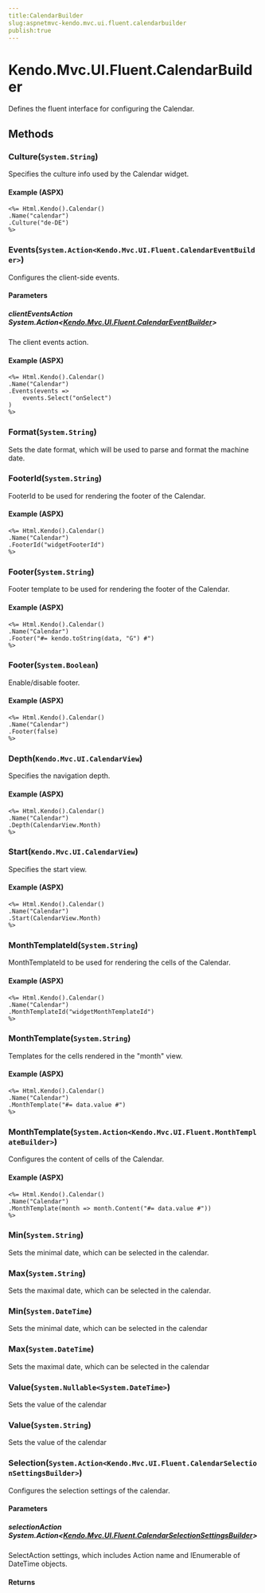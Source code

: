 ```yaml
---
title:CalendarBuilder
slug:aspnetmvc-kendo.mvc.ui.fluent.calendarbuilder
publish:true
---
```


# Kendo.Mvc.UI.Fluent.CalendarBuilder
Defines the fluent interface for configuring the Calendar.



## Methods

### Culture(`System.String`)
Specifies the culture info used by the Calendar widget.




#### Example (ASPX)
    <%= Html.Kendo().Calendar()
    .Name("calendar")
    .Culture("de-DE")
    %>


### Events(`System.Action<Kendo.Mvc.UI.Fluent.CalendarEventBuilder>`)
Configures the client-side events.


#### Parameters

##### clientEventsAction System.Action<[Kendo.Mvc.UI.Fluent.CalendarEventBuilder](/api/wrappers/aspnet-mvc/Kendo.Mvc.UI.Fluent/CalendarEventBuilder)>
The client events action.




#### Example (ASPX)
    <%= Html.Kendo().Calendar()
    .Name("Calendar")
    .Events(events =>
        events.Select("onSelect")
    )
    %>


### Format(`System.String`)
Sets the date format, which will be used to parse and format the machine date.





### FooterId(`System.String`)
FooterId to be used for rendering the footer of the Calendar.




#### Example (ASPX)
    <%= Html.Kendo().Calendar()
    .Name("Calendar")
    .FooterId("widgetFooterId")
    %>


### Footer(`System.String`)
Footer template to be used for rendering the footer of the Calendar.




#### Example (ASPX)
    <%= Html.Kendo().Calendar()
    .Name("Calendar")
    .Footer("#= kendo.toString(data, "G") #")
    %>


### Footer(`System.Boolean`)
Enable/disable footer.




#### Example (ASPX)
    <%= Html.Kendo().Calendar()
    .Name("Calendar")
    .Footer(false)
    %>


### Depth(`Kendo.Mvc.UI.CalendarView`)
Specifies the navigation depth.




#### Example (ASPX)
    <%= Html.Kendo().Calendar()
    .Name("Calendar")
    .Depth(CalendarView.Month)
    %>


### Start(`Kendo.Mvc.UI.CalendarView`)
Specifies the start view.




#### Example (ASPX)
    <%= Html.Kendo().Calendar()
    .Name("Calendar")
    .Start(CalendarView.Month)
    %>


### MonthTemplateId(`System.String`)
MonthTemplateId to be used for rendering the cells of the Calendar.




#### Example (ASPX)
    <%= Html.Kendo().Calendar()
    .Name("Calendar")
    .MonthTemplateId("widgetMonthTemplateId")
    %>


### MonthTemplate(`System.String`)
Templates for the cells rendered in the "month" view.




#### Example (ASPX)
    <%= Html.Kendo().Calendar()
    .Name("Calendar")
    .MonthTemplate("#= data.value #")
    %>


### MonthTemplate(`System.Action<Kendo.Mvc.UI.Fluent.MonthTemplateBuilder>`)
Configures the content of cells of the Calendar.




#### Example (ASPX)
    <%= Html.Kendo().Calendar()
    .Name("Calendar")
    .MonthTemplate(month => month.Content("#= data.value #"))
    %>


### Min(`System.String`)
Sets the minimal date, which can be selected in the calendar.





### Max(`System.String`)
Sets the maximal date, which can be selected in the calendar.





### Min(`System.DateTime`)
Sets the minimal date, which can be selected in the calendar





### Max(`System.DateTime`)
Sets the maximal date, which can be selected in the calendar





### Value(`System.Nullable<System.DateTime>`)
Sets the value of the calendar





### Value(`System.String`)
Sets the value of the calendar





### Selection(`System.Action<Kendo.Mvc.UI.Fluent.CalendarSelectionSettingsBuilder>`)
Configures the selection settings of the calendar.


#### Parameters

##### selectionAction System.Action<[Kendo.Mvc.UI.Fluent.CalendarSelectionSettingsBuilder](/api/wrappers/aspnet-mvc/Kendo.Mvc.UI.Fluent/CalendarSelectionSettingsBuilder)>
SelectAction settings, which includes Action name and IEnumerable of DateTime objects.



#### Returns





 
